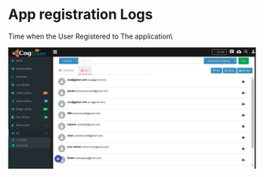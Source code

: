 # App registration Logs

Time when the User Registered to The application\

![](../.gitbook/assets/image%20%28101%29.png)


